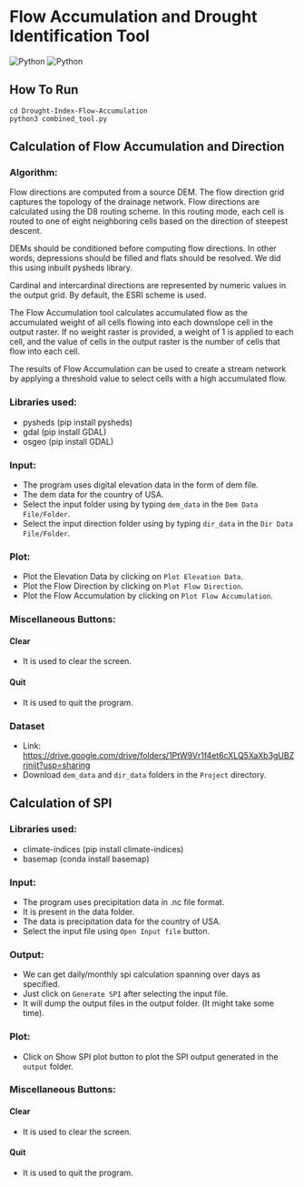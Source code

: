 # Flow Accumulation and Drought Identification Tool

![Python](https://img.shields.io/badge/LICENSE-MIT-blue?logo=appveyor&style=for-the-badge)
![Python](https://img.shields.io/badge/built--with-Python-green?logo=appveyor&style=for-the-badge)

## How To Run
```
cd Drought-Index-Flow-Accumulation
python3 combined_tool.py
```

## Calculation of Flow Accumulation and Direction

### Algorithm:
Flow directions are computed from a source DEM. The flow direction grid captures the topology of the drainage network. Flow directions are calculated using the D8 routing scheme. In this routing mode, each cell is routed to one of eight neighboring cells based on the direction of steepest descent.

DEMs should be conditioned before computing flow directions. In other words, depressions should be filled and flats should be resolved. We did this using inbuilt pysheds library.

Cardinal and intercardinal directions are represented by numeric values in the output grid. By default, the ESRI scheme is used. 

The Flow Accumulation tool calculates accumulated flow as the accumulated weight of all cells flowing into each downslope cell in the output raster. If no weight raster is provided, a weight of 1 is applied to each cell, and the value of cells in the output raster is the number of cells that flow into each cell.

The results of Flow Accumulation can be used to create a stream network by applying a threshold value to select cells with a high accumulated flow.

### Libraries used:

- pysheds (pip install pysheds)
- gdal (pip install GDAL)
- osgeo (pip install GDAL)

### Input:
- The program uses digital elevation data in the form of dem file.
- The dem data for the country of USA.
- Select the input folder using by typing `dem_data` in the `Dem Data File/Folder`.
- Select the input direction folder using by typing `dir_data` in the `Dir Data File/Folder`.

### Plot:
- Plot the Elevation Data by clicking on `Plot Elevation Data`.
- Plot the Flow Direction by clicking on `Plot Flow Direction`.
- Plot the Flow Accumulation by clicking on `Plot Flow Accumulation`.

### Miscellaneous Buttons:
#### Clear
- It is used to clear the screen.

#### Quit
- It is used to quit the program.

### Dataset
- Link: https://drive.google.com/drive/folders/1PtW9Vr1f4et6cXLQ5XaXb3gUBZrjnijt?usp=sharing
- Download `dem_data` and `dir_data` folders in the `Project` directory.

## Calculation of SPI

### Libraries used:

- climate-indices (pip install climate-indices)
- basemap (conda install basemap)

### Input:
- The program uses precipitation data in .nc file format.
- It is present in the data folder. 
- The data is precipitation data for the country of USA.
- Select the input file using `Open Input file` button.

### Output:
- We can get daily/monthly spi calculation spanning over days as specified.
- Just click on `Generate SPI` after selecting the input file.
- It will dump the output files in the output folder. (It might take some time).

### Plot:
- Click on Show SPI plot button to plot the SPI output generated in the `output` folder.

### Miscellaneous Buttons:
#### Clear
- It is used to clear the screen.

#### Quit
- It is used to quit the program.
